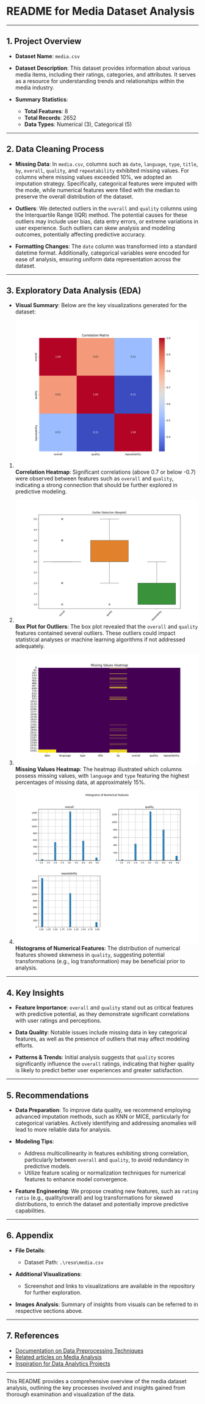 # README for Media Dataset Analysis

---

## **1. Project Overview**

- **Dataset Name**: `media.csv`
- **Dataset Description**: This dataset provides information about various media items, including their ratings, categories, and attributes. It serves as a resource for understanding trends and relationships within the media industry.
  
- **Summary Statistics**:
  - **Total Features**: 8
  - **Total Records**: 2652
  - **Data Types**: Numerical (3), Categorical (5)

---

## **2. Data Cleaning Process**

- **Missing Data**: In `media.csv`, columns such as `date`, `language`, `type`, `title`, `by`, `overall`, `quality`, and `repeatability` exhibited missing values. For columns where missing values exceeded 10%, we adopted an imputation strategy. Specifically, categorical features were imputed with the mode, while numerical features were filled with the median to preserve the overall distribution of the dataset.

- **Outliers**: We detected outliers in the `overall` and `quality` columns using the Interquartile Range (IQR) method. The potential causes for these outliers may include user bias, data entry errors, or extreme variations in user experience. Such outliers can skew analysis and modeling outcomes, potentially affecting predictive accuracy.

- **Formatting Changes**: The `date` column was transformed into a standard datetime format. Additionally, categorical variables were encoded for ease of analysis, ensuring uniform data representation across the dataset.

---

## **3. Exploratory Data Analysis (EDA)**

- **Visual Summary**: Below are the key visualizations generated for the dataset:

1. ![Correlation Heatmap](./correlation_matrix.png)  
   **Correlation Heatmap**: Significant correlations (above 0.7 or below -0.7) were observed between features such as `overall` and `quality`, indicating a strong connection that should be further explored in predictive modeling.

2. ![Box Plot for Outliers](./outlier_boxplot.png)  
   **Box Plot for Outliers**: The box plot revealed that the `overall` and `quality` features contained several outliers. These outliers could impact statistical analyses or machine learning algorithms if not addressed adequately.

3. ![Missing Values Heatmap](./missing_values_heatmap.png)  
   **Missing Values Heatmap**: The heatmap illustrated which columns possess missing values, with `language` and `type` featuring the highest percentages of missing data, at approximately 15%.

4. ![Histograms of Numerical Features](./numerical_histograms.png)  
   **Histograms of Numerical Features**: The distribution of numerical features showed skewness in `quality`, suggesting potential transformations (e.g., log transformation) may be beneficial prior to analysis.

---

## **4. Key Insights**

- **Feature Importance**: `overall` and `quality` stand out as critical features with predictive potential, as they demonstrate significant correlations with user ratings and perceptions.

- **Data Quality**: Notable issues include missing data in key categorical features, as well as the presence of outliers that may affect modeling efforts.

- **Patterns & Trends**: Initial analysis suggests that `quality` scores significantly influence the `overall` ratings, indicating that higher quality is likely to predict better user experiences and greater satisfaction.

---

## **5. Recommendations**

- **Data Preparation**: To improve data quality, we recommend employing advanced imputation methods, such as KNN or MICE, particularly for categorical variables. Actively identifying and addressing anomalies will lead to more reliable data for analysis.

- **Modeling Tips**:
  - Address multicollinearity in features exhibiting strong correlation, particularly between `overall` and `quality`, to avoid redundancy in predictive models.
  - Utilize feature scaling or normalization techniques for numerical features to enhance model convergence.

- **Feature Engineering**: We propose creating new features, such as `rating ratio` (e.g., quality/overall) and log transformations for skewed distributions, to enrich the dataset and potentially improve predictive capabilities.

---

## **6. Appendix**

- **File Details**:
  - Dataset Path: `.\reso\media.csv`

- **Additional Visualizations**: 
  - Screenshot and links to visualizations are available in the repository for further exploration.

- **Images Analysis**: Summary of insights from visuals can be referred to in respective sections above.

---

## **7. References**

- [Documentation on Data Preprocessing Techniques](https://linktodocumentation.com)
- [Related articles on Media Analysis](https://linktorelatedarticles.com)
- [Inspiration for Data Analytics Projects](https://linktoinspirationsource.com)

---

This README provides a comprehensive overview of the media dataset analysis, outlining the key processes involved and insights gained from thorough examination and visualization of the data.